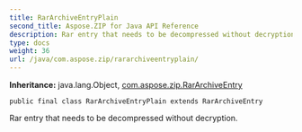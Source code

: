 ```yaml
---
title: RarArchiveEntryPlain
second_title: Aspose.ZIP for Java API Reference
description: Rar entry that needs to be decompressed without decryption.
type: docs
weight: 36
url: /java/com.aspose.zip/rararchiveentryplain/
---
```


**Inheritance:**
java.lang.Object, [com.aspose.zip.RarArchiveEntry](../../com.aspose.zip/rararchiveentry)
```
public final class RarArchiveEntryPlain extends RarArchiveEntry
```

Rar entry that needs to be decompressed without decryption.

